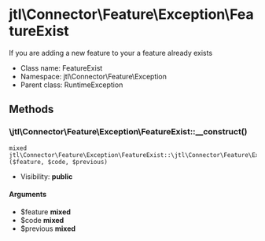 jtl\Connector\Feature\Exception\FeatureExist
===============

If you are adding a new feature to your a feature already exists




* Class name: FeatureExist
* Namespace: jtl\Connector\Feature\Exception
* Parent class: RuntimeException







Methods
-------


### \jtl\Connector\Feature\Exception\FeatureExist::__construct()

```
mixed jtl\Connector\Feature\Exception\FeatureExist::\jtl\Connector\Feature\Exception\FeatureExist::__construct()($feature, $code, $previous)
```





* Visibility: **public**

#### Arguments

* $feature **mixed**
* $code **mixed**
* $previous **mixed**


